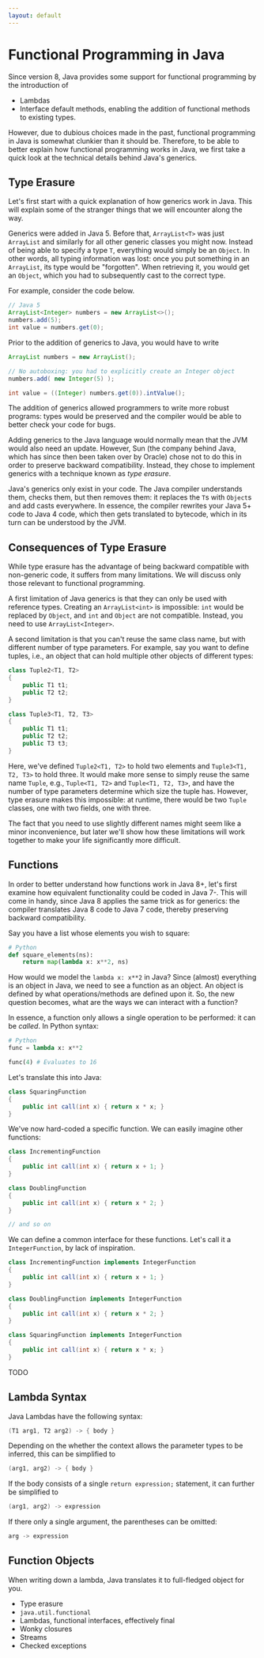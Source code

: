 ```yaml
---
layout: default
---
```

# Functional Programming in Java

Since version 8, Java provides some support for functional programming
by the introduction of

* Lambdas
* Interface default methods, enabling the addition of functional methods to existing types.

However, due to dubious choices made in the past, functional
programming in Java is somewhat clunkier than it should be.
Therefore, to be able to better explain how functional
programming works in Java, we first take a quick look
at the technical details behind Java's generics.

## Type Erasure

Let's first start with a quick explanation of how generics
work in Java. This will explain some of the stranger things
that we will encounter along the way.

Generics were added in Java 5. Before that,
`ArrayList<T>` was just `ArrayList` and similarly
for all other generic classes you might now.
Instead of being able to specify a type `T`,
everything would simply be an `Object`. In other
words, all typing information was lost:
once you put something in an `ArrayList`,
its type would be "forgotten".
When retrieving it, you would get an `Object`,
which you had to subsequently cast to the correct type.

For example, consider the code below.

```java
// Java 5
ArrayList<Integer> numbers = new ArrayList<>();
numbers.add(5);
int value = numbers.get(0);
```

Prior to the addition of generics to Java, you
would have to write

```java
ArrayList numbers = new ArrayList();

// No autoboxing: you had to explicitly create an Integer object
numbers.add( new Integer(5) );

int value = ((Integer) numbers.get(0)).intValue();
```

The addition of generics allowed programmers
to write more robust programs: types would
be preserved and the compiler would be able
to better check your code for bugs.

Adding generics to the Java language would normally
mean that the JVM would also need an update.
However, Sun (the company behind Java, which has since
then been taken over by Oracle) chose not to do this
in order to preserve backward compatibility.
Instead, they chose to implement generics
with a technique known as *type erasure*.

Java's generics only exist in your code. The Java compiler
understands them, checks them, but then removes them:
it replaces the `T`s with `Object`s and add casts everywhere.
In essence, the compiler rewrites your Java 5+ code
to Java 4 code, which then gets translated to bytecode,
which in its turn can be understood by the JVM.

## Consequences of Type Erasure

While type erasure has the advantage of being backward compatible
with non-generic code, it suffers from many limitations.
We will discuss only those relevant to functional programming.

A first limitation of Java generics is that they
can only be used with reference types.
Creating an `ArrayList<int>` is impossible:
`int` would be replaced by `Object`,
and `int` and `Object` are not compatible.
Instead, you need to use `ArrayList<Integer>`.

A second limitation is that you can't reuse
the same class name, but with different number
of type parameters. For example,
say you want to define tuples, i.e.,
an object that can hold multiple other
objects of different types:

```java
class Tuple2<T1, T2>
{
    public T1 t1;
    public T2 t2;
}

class Tuple3<T1, T2, T3>
{
    public T1 t1;
    public T2 t2;
    public T3 t3;
}
```

Here, we've defined `Tuple2<T1, T2>` to hold two elements
and `Tuple3<T1, T2, T3>` to hold three. It would
make more sense to simply reuse the same name `Tuple`,
e.g., `Tuple<T1, T2>` and `Tuple<T1, T2, T3>`,
and have the number of type parameters determine
which size the tuple has. However, type erasure makes this impossible:
at runtime, there would be two `Tuple` classes, one
with two fields, one with three.

The fact that you need to use slightly different names
might seem like a minor inconvenience, but
later we'll show how these limitations
will work together to make your life significantly more difficult.

## Functions

In order to better understand how functions work in Java 8+,
let's first examine how equivalent functionality
could be coded in Java 7-. This will come in handy,
since Java 8 applies the same trick as for generics:
the compiler translates Java 8 code to Java 7 code,
thereby preserving backward compatibility.

Say you have a list whose elements you wish to square:

```python
# Python
def square_elements(ns):
    return map(lambda x: x**2, ns)
```

How would we model the `lambda x: x**2` in Java?
Since (almost) everything is an object in Java,
we need to see a function as an object.
An object is defined by what operations/methods
are defined upon it. So, the new question becomes,
what are the ways we can interact with a function?

In essence, a function only allows a single operation
to be performed: it can be *called*. In Python syntax:

```python
# Python
func = lambda x: x**2

func(4) # Evaluates to 16
```

Let's translate this into Java:

```java
class SquaringFunction
{
    public int call(int x) { return x * x; }
}
```

We've now hard-coded a specific function. We can easily imagine other functions:

```java
class IncrementingFunction
{
    public int call(int x) { return x + 1; }
}

class DoublingFunction
{
    public int call(int x) { return x * 2; }
}

// and so on
```

We can define a common interface for these functions. Let's call it
a `IntegerFunction`, by lack of inspiration.

```java
class IncrementingFunction implements IntegerFunction
{
    public int call(int x) { return x + 1; }
}

class DoublingFunction implements IntegerFunction
{
    public int call(int x) { return x * 2; }
}

class SquaringFunction implements IntegerFunction
{
    public int call(int x) { return x * x; }
}
```

TODO


## Lambda Syntax

Java Lambdas have the following syntax:

```java
(T1 arg1, T2 arg2) -> { body }
```

Depending on the whether the context allows the parameter types
to be inferred, this can be simplified to

```java
(arg1, arg2) -> { body }
```

If the body consists of a single `return expression;` statement,
it can further be simplified to

```java
(arg1, arg2) -> expression
```

If there only a single argument, the parentheses can be omitted:

```java
arg -> expression
```

## Function Objects

When writing down a lambda, Java translates it to full-fledged object for you.






* Type erasure
* `java.util.functional`
* Lambdas, functional interfaces, effectively final
* Wonky closures
* Streams
* Checked exceptions
